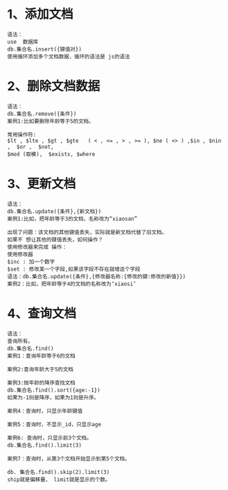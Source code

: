 # 1、添加文档
    语法：
    use  数据库
    db.集合名.insert({键值对})
    使用循环添加多个文档数据，循环的语法是 js的语法

# 2、删除文档数据

    语法：
    db.集合名.remove({条件})
    案例1:比如要删除年龄等于5的文档。

    常用操作符:
    $lt , $lte , $gt , $gte   ( < , <= , > , >= ), $ne ( <> ) ,$in , $nin ,  $or ,  $not,
    $mod (取模),  $exists, $where

# 3、更新文档

    语法：
    db.集合名.update({条件},{新文档})
    案例1:比如，把年龄等于3的文档，名称改为“xiaosan”

    出现了问题：该文档的其他键值丢失，实际就是新文档代替了旧文档。
    如果不 想让其他的键值丢失，如何操作？
    使用修改器来完成 操作：
    使用修改器
    $inc : 加一个数字
    $set : 修改某一个字段,如果该字段不存在就增这个字段
    语法：db.集合名.update({条件},{修改器名称:{修改的键:修改的新值}})
    案例2：比如，把年龄等于4的文档的名称改为‘xiaosi’

# 4、查询文档
    语法：
    查询所有。
    db.集合名.find()
    案例1：查询年龄等于6的文档

    案例2:查询年龄大于5的文档

    案例3:按年龄的降序查找文档
    db.集合名.find().sort({age:-1})
    如果为-1则是降序，如果为1则是升序。

    案例4：查询时，只显示年龄键值

    案例5：查询时，不显示_id，只显示age

    案例6: 查询时，只显示前3个文档。
    db.集合名.find().limit(3)

    案例7：查询时，从第3个文档开始显示到第5个文档。

    db. 集合名.find().skip(2).limit(3)
    ship就是偏移量， limit就是显示的个数。